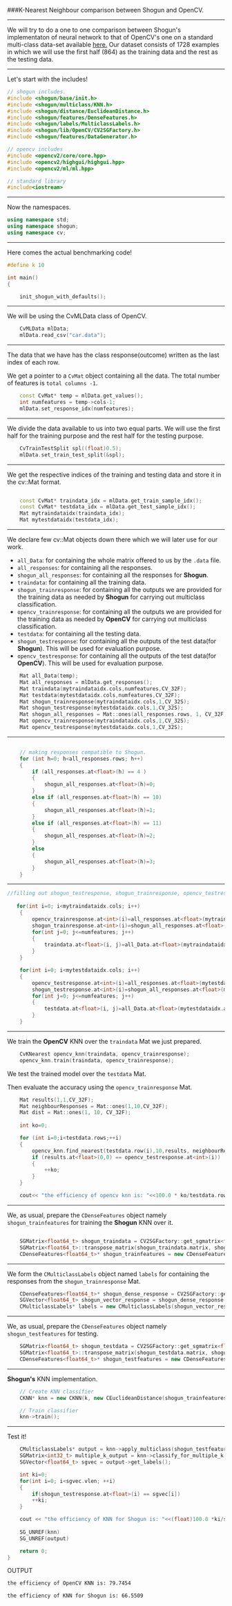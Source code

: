 ###K-Nearest Neighbour comparison between Shogun and OpenCV.

---
We will try to do a one to one comparison between Shogun's implementaton of neural network to that of OpenCV's one on a standard multi-class data-set available [here.](http://archive.ics.uci.edu/ml/machine-learning-databases/car/car.data) Our dataset consists of 1728 examples in which we will use the first half (864) as the training data and the rest as the testing data.
___
Let's start with the includes!
```CPP
// shogun includes.
#include <shogun/base/init.h>
#include <shogun/multiclass/KNN.h>
#include <shogun/distance/EuclideanDistance.h>
#include <shogun/features/DenseFeatures.h>
#include <shogun/labels/MulticlassLabels.h>
#include <shogun/lib/OpenCV/CV2SGFactory.h>
#include <shogun/features/DataGenerator.h>

// opencv includes
#include <opencv2/core/core.hpp>
#include <opencv2/highgui/highgui.hpp>
#include <opencv2/ml/ml.hpp>

// standard library
#include<iostream>
```
___
Now the namespaces.
```CPP
using namespace std;
using namespace shogun;
using namespace cv;

```

___
Here comes the actual benchmarking code!
```CPP
#define k 10

int main()
{

    init_shogun_with_defaults();
```
___
We will be using the CvMLData class of OpenCV.
```CPP
    CvMLData mlData;
    mlData.read_csv("car.data");
```
___
The data that we have has the class response(outcome) written as the last index of each row.

We get a pointer to a ```CvMat``` object containing all the data. The total number of features is ```total columns -1```.

```CPP
    const CvMat* temp = mlData.get_values();
    int numfeatures = temp->cols-1;
    mlData.set_response_idx(numfeatures);
```
___
We divide the data available to us into two equal parts. We will use the first half for the training purpose and the rest half for the testing purpose.
```CPP
    CvTrainTestSplit spl((float)0.5);
    mlData.set_train_test_split(&spl);
```
___
We get the respective indices of the training and testing data and store it in the cv::Mat format.
```CPP

    const CvMat* traindata_idx = mlData.get_train_sample_idx();
    const CvMat* testdata_idx = mlData.get_test_sample_idx();
    Mat mytraindataidx(traindata_idx);
    Mat mytestdataidx(testdata_idx);
```
___
We declare few cv::Mat objects down there which we will later use for our work.
* ```all_Data```: for containing the whole matrix offered to us by the ```.data``` file. 
* ```all_responses```: for containing all the responses.
* ```shogun_all_responses```: for containing all the responses for **Shogun**.
* ```traindata```: for containing all the training data.
* ```shogun_trainresponse```: for containing all the outputs we are provided for the training data as needed by **Shogun** for carrying out multiclass classification.
* ```opencv_trainresponse```: for containing all the outputs we are provided for the training data as needed by **OpenCV** for carrying out multiclass classification.
* ```testdata```: for containing all the testing data.
* ```shogun_testresponse```: for containing all the outputs of the test data(for **Shogun**). This will be used for evaluation purpose.
* ```opencv_testresponse```: for containing all the outputs of the test data(for **OpenCV**). This will be used for evaluation purpose.


```CPP
    Mat all_Data(temp);
    Mat all_responses = mlData.get_responses();
    Mat traindata(mytraindataidx.cols,numfeatures,CV_32F);
    Mat testdata(mytestdataidx.cols,numfeatures,CV_32F);
    Mat shogun_trainresponse(mytraindataidx.cols,1,CV_32S);
    Mat shogun_testresponse(mytestdataidx.cols,1,CV_32S);
    Mat shogun_all_responses = Mat::ones(all_responses.rows, 1, CV_32F);
    Mat opencv_trainresponse(mytraindataidx.cols,1,CV_32S);
    Mat opencv_testresponse(mytestdataidx.cols,1,CV_32S);
```
___
```CPP

    // making responses compatible to Shogun.
    for (int h=0; h<all_responses.rows; h++)
    {
        if (all_responses.at<float>(h) == 4 )
        {
            shogun_all_responses.at<float>(h)=0;
        }
        else if (all_responses.at<float>(h) == 10)
        {
            shogun_all_responses.at<float>(h)=1;
        }
        else if (all_responses.at<float>(h) == 11)
        {
            shogun_all_responses.at<float>(h)=2;
        }
        else 
        {
            shogun_all_responses.at<float>(h)=3;
        }
    }

```
___
```CPP
//filling out shogun_testresponse, shogun_trainresponse, opencv_testresponse, opencv_trainresponse, traindata and testdata mats in there.
   
   for(int i=0; i<mytraindataidx.cols; i++)
    {
        opencv_trainresponse.at<int>(i)=all_responses.at<float>(mytraindataidx.at<int>(i));
        shogun_trainresponse.at<int>(i)=shogun_all_responses.at<float>(mytraindataidx.at<int>(i));    
        for(int j=0; j<=numfeatures; j++)
        {
            traindata.at<float>(i, j)=all_Data.at<float>(mytraindataidx.at<int>(i), j);
        }
    }

    for(int i=0; i<mytestdataidx.cols; i++)
    {
        opencv_testresponse.at<int>(i)=all_responses.at<float>(mytestdataidx.at<int>(i));
        shogun_testresponse.at<int>(i)=shogun_all_responses.at<float>(mytestdataidx.at<int>(i));
        for(int j=0; j<=numfeatures; j++)
        {
            testdata.at<float>(i, j)=all_Data.at<float>(mytestdataidx.at<int>(i), j);
        }   
    }
```
___
We train the **OpenCV** KNN over the ```traindata``` Mat we just prepared.
```CPP
    CvKNearest opencv_knn(traindata, opencv_trainresponse);
    opencv_knn.train(traindata, opencv_trainresponse);
```
We test the trained model over the ```testdata``` Mat. 

Then evaluate the accuracy using the ```opencv_trainresponse``` Mat.
```CPP
    Mat results(1,1,CV_32F);
    Mat neighbourResponses = Mat::ones(1,10,CV_32F);
    Mat dist = Mat::ones(1, 10, CV_32F);
 
    int ko=0;

    for (int i=0;i<testdata.rows;++i)
    {
        opencv_knn.find_nearest(testdata.row(i),10,results, neighbourResponses, dist);
        if (results.at<float>(0,0) == opencv_testresponse.at<int>(i))
        {
            ++ko;
        }
    }

    cout<< "the efficiency of opencv knn is: "<<100.0 * ko/testdata.rows  <<endl;
```
___
We, as usual, prepare the ```CDenseFeatures``` object namely ```shogun_trainfeatures``` for training the **Shogun** KNN over it. 
```CPP

    SGMatrix<float64_t> shogun_traindata = CV2SGFactory::get_sgmatrix<float64_t>(traindata);
    SGMatrix<float64_t>::transpose_matrix(shogun_traindata.matrix, shogun_traindata.num_rows, shogun_traindata.num_cols);
    CDenseFeatures<float64_t>* shogun_trainfeatures = new CDenseFeatures<float64_t>(shogun_traindata);
```
___
We form the ```CMulticlassLabels``` object named ```labels``` for containing the responses from the ```shogun_trainresponse``` Mat.
```CPP
    CDenseFeatures<float64_t>* shogun_dense_response = CV2SGFactory::get_dense_features<float64_t>(shogun_trainresponse);
    SGVector<float64_t> shogun_vector_response = shogun_dense_response->get_feature_vector(0);
    CMulticlassLabels* labels = new CMulticlassLabels(shogun_vector_response);
```
___
We, as usual, prepare the ```CDenseFeatures``` object namely ```shogun_testfeatures``` for testing. 
```CPP
    SGMatrix<float64_t> shogun_testdata = CV2SGFactory::get_sgmatrix<float64_t>(testdata);
    SGMatrix<float64_t>::transpose_matrix(shogun_testdata.matrix, shogun_testdata.num_rows, shogun_testdata.num_cols);
    CDenseFeatures<float64_t>* shogun_testfeatures = new CDenseFeatures<float64_t>(shogun_testdata);
```
___
**Shogun's** KNN implementation.
```CPP
    // Create KNN classifier
	CKNN* knn = new CKNN(k, new CEuclideanDistance(shogun_trainfeatures, shogun_trainfeatures), labels);

	// Train classifier
	knn->train();
```
___
Test it!
```CPP
    CMulticlassLabels* output = knn->apply_multiclass(shogun_testfeatures);
    SGMatrix<int32_t> multiple_k_output = knn->classify_for_multiple_k();
    SGVector<float64_t> sgvec = output->get_labels();

    int ki=0;
    for(int i=0; i<sgvec.vlen; ++i)
    { 
        if(shogun_testresponse.at<float>(i) == sgvec[i])
        ++ki;
    }

    cout << "the efficiency of KNN for Shogun is: "<<(float)100.0 *ki/sgvec.vlen <<endl;
 	
	SG_UNREF(knn)
	SG_UNREF(output)  

    return 0;
}

```
OUTPUT
```sh
the efficiency of OpenCV KNN is: 79.7454

the efficiency of KNN for Shogun is: 66.5509

```
